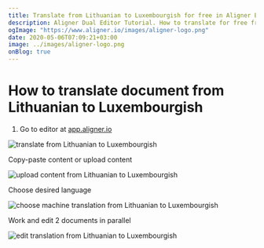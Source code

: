 ```yaml
---
title: Translate from Lithuanian to Luxembourgish for free in Aligner Editor
description: Aligner Dual Editor Tutorial. How to translate for free from Lithuanian to Luxembourgish. Aligner is multilingual document management platform. 
ogImage: "https://www.aligner.io/images/aligner-logo.png"
date: 2020-05-06T07:09:21+03:00
image: ../images/aligner-logo.png
onBlog: true
---
```


# How to translate document from Lithuanian to Luxembourgish

1. Go to editor at [app.aligner.io](https://app.aligner.io "Aligner App web page")

![translate from Lithuanian to Luxembourgish](../aligner-blank-editor.png "translate from Lithuanian to Luxembourgish")

Copy-paste content or upload content

![upload content from Lithuanian to Luxembourgish](../aligner-uploaded-document.png "upload content from Lithuanian to Luxembourgish")

Choose desired language

![choose machine translation from Lithuanian to Luxembourgish](../aligner-language-dropdown.png "choose machine translation from Lithuanian to Luxembourgish")

Work and edit 2 documents in parallel

![edit translation from Lithuanian to Luxembourgish](../aligner-double-sitded-editor.png "edit translation from Lithuanian to Luxembourgish")

